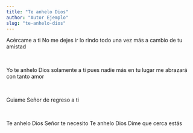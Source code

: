 ```yaml
---
title: "Te anhelo Dios"
author: "Autor Ejemplo"
slug: "te-anhelo-dios"
---
```


Acércame a ti
No me dejes ir
lo rindo todo una vez más
a cambio de tu amistad

<br>

Yo te anhelo Dios
solamente a ti
pues nadie más en tu lugar
me abrazará con tanto amor

<br>

Guiame Señor
de regreso a ti

<br>

Te anhelo Dios
Señor te necesito
Te anhelo Dios
Dime que cerca estás
